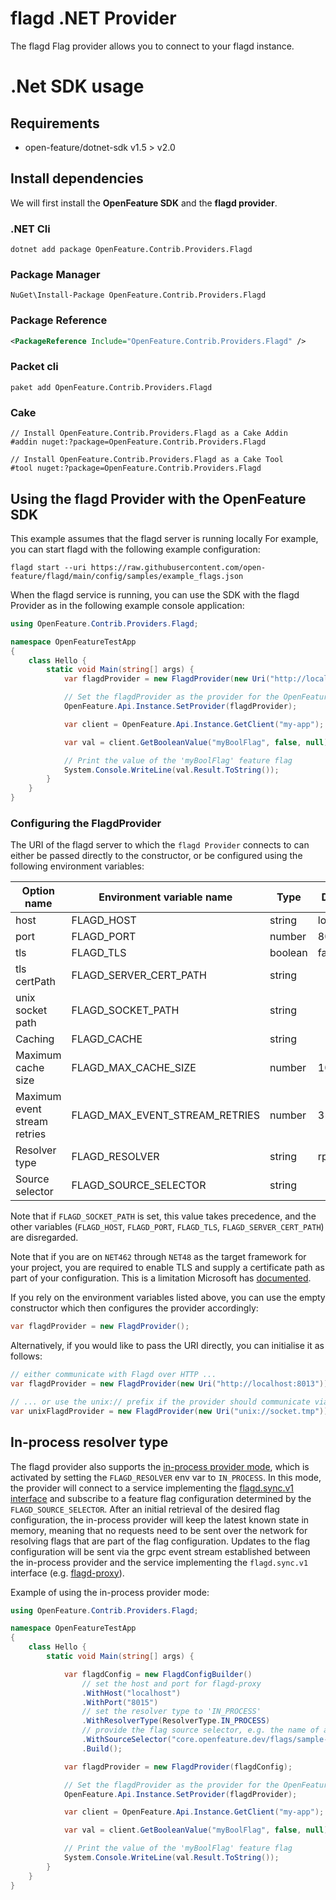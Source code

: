 # flagd .NET Provider

The flagd Flag provider allows you to connect to your flagd instance.  

# .Net SDK usage

## Requirements

- open-feature/dotnet-sdk v1.5 > v2.0

## Install dependencies

We will first install the **OpenFeature SDK** and the **flagd provider**.

### .NET Cli
```shell
dotnet add package OpenFeature.Contrib.Providers.Flagd
```
### Package Manager

```shell
NuGet\Install-Package OpenFeature.Contrib.Providers.Flagd
```
### Package Reference

```xml
<PackageReference Include="OpenFeature.Contrib.Providers.Flagd" />
```
### Packet cli

```shell
paket add OpenFeature.Contrib.Providers.Flagd
```

### Cake

```shell
// Install OpenFeature.Contrib.Providers.Flagd as a Cake Addin
#addin nuget:?package=OpenFeature.Contrib.Providers.Flagd

// Install OpenFeature.Contrib.Providers.Flagd as a Cake Tool
#tool nuget:?package=OpenFeature.Contrib.Providers.Flagd
```

## Using the flagd Provider with the OpenFeature SDK

This example assumes that the flagd server is running locally
For example, you can start flagd with the following example configuration:

```shell
flagd start --uri https://raw.githubusercontent.com/open-feature/flagd/main/config/samples/example_flags.json
```

When the flagd service is running, you can use the SDK with the flagd Provider as in the following example console application:

```csharp
using OpenFeature.Contrib.Providers.Flagd;

namespace OpenFeatureTestApp
{
    class Hello {
        static void Main(string[] args) {
            var flagdProvider = new FlagdProvider(new Uri("http://localhost:8013"));

            // Set the flagdProvider as the provider for the OpenFeature SDK
            OpenFeature.Api.Instance.SetProvider(flagdProvider);

            var client = OpenFeature.Api.Instance.GetClient("my-app");

            var val = client.GetBooleanValue("myBoolFlag", false, null);

            // Print the value of the 'myBoolFlag' feature flag
            System.Console.WriteLine(val.Result.ToString());
        }
    }
}
```

### Configuring the FlagdProvider

The URI of the flagd server to which the `flagd Provider` connects to can either be passed directly to the constructor, or be configured using the following environment variables:

| Option name                  | Environment variable name      | Type    | Default   | Values          |
| ---------------------------- | ------------------------------ | ------- | --------- | --------------- |
| host                         | FLAGD_HOST                     | string  | localhost |                 |
| port                         | FLAGD_PORT                     | number  | 8013      |                 |
| tls                          | FLAGD_TLS                      | boolean | false     |                 |
| tls certPath                 | FLAGD_SERVER_CERT_PATH         | string  |           |                 |
| unix socket path             | FLAGD_SOCKET_PATH              | string  |           |                 |
| Caching                      | FLAGD_CACHE                    | string  |           | lru             |
| Maximum cache size           | FLAGD_MAX_CACHE_SIZE           | number  | 10        |                 |
| Maximum event stream retries | FLAGD_MAX_EVENT_STREAM_RETRIES | number  | 3         |                 |
| Resolver type                | FLAGD_RESOLVER                 | string  | rpc       | rpc, in-process |
| Source selector              | FLAGD_SOURCE_SELECTOR          | string  |           |                 |

Note that if `FLAGD_SOCKET_PATH` is set, this value takes precedence, and the other variables (`FLAGD_HOST`, `FLAGD_PORT`, `FLAGD_TLS`, `FLAGD_SERVER_CERT_PATH`) are disregarded.

Note that if you are on `NET462` through `NET48` as the target framework for your project, you are required to enable TLS and supply a certificate path as part of your configuration.  This is a limitation Microsoft has [documented](https://learn.microsoft.com/en-us/aspnet/core/grpc/netstandard?view=aspnetcore-7.0#net-framework).

If you rely on the environment variables listed above, you can use the empty constructor which then configures the provider accordingly:

```csharp
var flagdProvider = new FlagdProvider();
```

Alternatively, if you would like to pass the URI directly, you can initialise it as follows:

```csharp
// either communicate with Flagd over HTTP ...
var flagdProvider = new FlagdProvider(new Uri("http://localhost:8013"));

// ... or use the unix:// prefix if the provider should communicate via a unix socket
var unixFlagdProvider = new FlagdProvider(new Uri("unix://socket.tmp"));  
```

## In-process resolver type

The flagd provider also supports the [in-process provider mode](https://flagd.dev/reference/specifications/in-process-providers/),
which is activated by setting the `FLAGD_RESOLVER` env var to `IN_PROCESS`.
In this mode, the provider will connect to a service implementing the [flagd.sync.v1 interface](https://github.com/open-feature/flagd-schemas/blob/main/protobuf/flagd/sync/v1/sync.proto)
and subscribe to a feature flag configuration determined by the `FLAGD_SOURCE_SELECTOR`.
After an initial retrieval of the desired flag configuration, the in-process provider will keep the latest known state in memory,
meaning that no requests need to be sent over the network for resolving flags that are part of the flag configuration.
Updates to the flag configuration will be sent via the grpc event stream established between the in-process provider and
the service implementing the `flagd.sync.v1` interface (e.g. [flagd-proxy](https://github.com/open-feature/flagd/tree/main/flagd-proxy)).

Example of using the in-process provider mode:

```csharp
using OpenFeature.Contrib.Providers.Flagd;

namespace OpenFeatureTestApp
{
    class Hello {
        static void Main(string[] args) {

            var flagdConfig = new FlagdConfigBuilder()
                // set the host and port for flagd-proxy
                .WithHost("localhost")
                .WithPort("8015")
                // set the resolver type to 'IN_PROCESS'
                .WithResolverType(ResolverType.IN_PROCESS)
                // provide the flag source selector, e.g. the name of a Flags custom resource which is watched by the flagd-proxy
                .WithSourceSelector("core.openfeature.dev/flags/sample-flags")
                .Build();

            var flagdProvider = new FlagdProvider(flagdConfig);

            // Set the flagdProvider as the provider for the OpenFeature SDK
            OpenFeature.Api.Instance.SetProvider(flagdProvider);

            var client = OpenFeature.Api.Instance.GetClient("my-app");

            var val = client.GetBooleanValue("myBoolFlag", false, null);

            // Print the value of the 'myBoolFlag' feature flag
            System.Console.WriteLine(val.Result.ToString());
        }
    }
}
```


